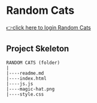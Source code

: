 <h1>Random Cats</h1>

[👉click here to login Random Cats](https://ilkerkr.github.io/random-cats/)


<h2>Project Skeleton</h2>

```
RANDOM CATS (folder)
|
|----readme.md                  
|----index.html            
|----js.js 
|----magic-hat.png
|----style.css
```